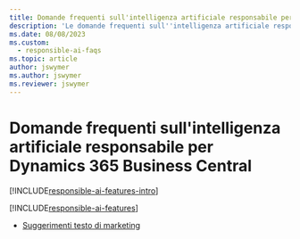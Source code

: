 ```yaml
---
title: Domande frequenti sull'intelligenza artificiale responsabile per Dynamics 365 Business Central
description: 'Le domande frequenti sull''intelligenza artificiale responsabile forniscono informazioni sulla tecnologia di intelligenza artificiale utilizzata in Business Central, insieme a considerazioni e dettagli chiave su come viene utilizzata l''intelligenza artificiale, come è stata testata e valutata ed eventuali limitazioni specifiche.'
ms.date: 08/08/2023
ms.custom:
  - responsible-ai-faqs
ms.topic: article
author: jswymer
ms.author: jswymer
ms.reviewer: jswymer
---
```


# Domande frequenti sull'intelligenza artificiale responsabile per Dynamics 365 Business Central

[!INCLUDE[responsible-ai-features-intro](includes/responsible-ai-intro.md)]

[!INCLUDE[responsible-ai-features](includes/responsible-ai-features.md)]

- [Suggerimenti testo di marketing](faqs-marketing-text.md)